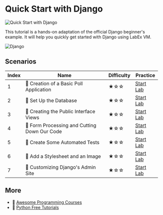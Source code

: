 # Quick Start with Django

![Quick Start with Django](https://cover-creator.labex.io/quick-start-with-django.png)

This tutorial is a hands-on adaptation of the official Django beginner's example. It will help you quickly get started with Django using LabEx VM.

![Django](https://img.shields.io/badge/Django-whitesmoke?style=for-the-badge&logo=django)


## Scenarios

|   Index | Name                                        | Difficulty   | Practice                                                             |
|---------|---------------------------------------------|--------------|----------------------------------------------------------------------|
|       1 | 📖 Creation of a Basic Poll Application      | ★☆☆          | <a target='_blank' href='https://labex.io/labs/153741'>Start Lab</a> |
|       2 | 📖 Set Up the Database                       | ★☆☆          | <a target='_blank' href='https://labex.io/labs/153742'>Start Lab</a> |
|       3 | 📖 Creating the Public Interface Views       | ★☆☆          | <a target='_blank' href='https://labex.io/labs/153743'>Start Lab</a> |
|       4 | 📖 Form Processing and Cutting Down Our Code | ★☆☆          | <a target='_blank' href='https://labex.io/labs/153744'>Start Lab</a> |
|       5 | 📖 Create Some Automated Tests               | ★☆☆          | <a target='_blank' href='https://labex.io/labs/153745'>Start Lab</a> |
|       6 | 📖 Add a Stylesheet and an Image             | ★☆☆          | <a target='_blank' href='https://labex.io/labs/153746'>Start Lab</a> |
|       7 | 📖 Customizing Django's Admin Site           | ★☆☆          | <a target='_blank' href='https://labex.io/labs/153747'>Start Lab</a> |

## More

- 🔗 [Awesome Programming Courses](https://github.com/labex-labs/awesome-programming-courses)
- 🔗 [Python Free Tutorials](https://github.com/labex-labs/python-free-tutorials)

